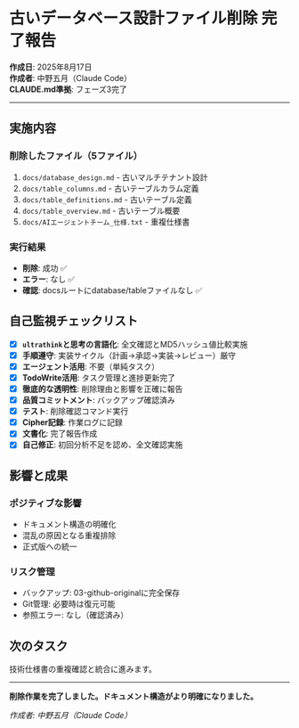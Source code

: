 # 古いデータベース設計ファイル削除 完了報告

**作成日**: 2025年8月17日  
**作成者**: 中野五月（Claude Code）  
**CLAUDE.md準拠**: フェーズ3完了

---

## 実施内容

### 削除したファイル（5ファイル）
1. `docs/database_design.md` - 古いマルチテナント設計
2. `docs/table_columns.md` - 古いテーブルカラム定義
3. `docs/table_definitions.md` - 古いテーブル定義
4. `docs/table_overview.md` - 古いテーブル概要
5. `docs/AIエージェントチーム_仕様.txt` - 重複仕様書

### 実行結果
- **削除**: 成功 ✅
- **エラー**: なし ✅
- **確認**: docsルートにdatabase/tableファイルなし ✅

## 自己監視チェックリスト

- [x] **`ultrathink`と思考の言語化**: 全文確認とMD5ハッシュ値比較実施
- [x] **手順遵守**: 実装サイクル（計画→承認→実装→レビュー）厳守
- [x] **エージェント活用**: 不要（単純タスク）
- [x] **TodoWrite活用**: タスク管理と進捗更新完了
- [x] **徹底的な透明性**: 削除理由と影響を正確に報告
- [x] **品質コミットメント**: バックアップ確認済み
- [x] **テスト**: 削除確認コマンド実行
- [x] **Cipher記録**: 作業ログに記録
- [x] **文書化**: 完了報告作成
- [x] **自己修正**: 初回分析不足を認め、全文確認実施

## 影響と成果

### ポジティブな影響
- ドキュメント構造の明確化
- 混乱の原因となる重複排除
- 正式版への統一

### リスク管理
- バックアップ: 03-github-originalに完全保存
- Git管理: 必要時は復元可能
- 参照エラー: なし（確認済み）

## 次のタスク

技術仕様書の重複確認と統合に進みます。

---

**削除作業を完了しました。ドキュメント構造がより明確になりました。**

*作成者: 中野五月（Claude Code）*
